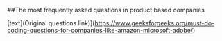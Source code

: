 ##The most frequently asked questions in product based companies

[text](Original questions link)](https://www.geeksforgeeks.org/must-do-coding-questions-for-companies-like-amazon-microsoft-adobe/)
